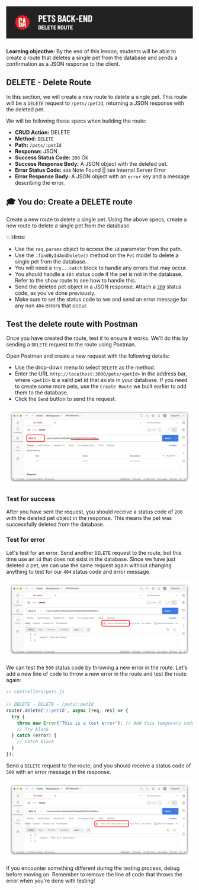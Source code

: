 # ![Express API - Pets Back-End - Delete Route](./assets/hero.png)

**Learning objective:** By the end of this lesson, students will be able to create a route that deletes a single pet from the database and sends a confirmation as a JSON response to the client.

## DELETE - Delete Route

In this section, we will create a new route to delete a single pet. This route will be a `DELETE` request to `/pets/:petId`, returning a JSON response with the deleted pet.

We will be following these specs when building the route:

- **CRUD Action:** DELETE
- **Method:** `DELETE`
- **Path:** `/pets/:petId`
- **Response:** JSON
- **Success Status Code:** `200` Ok
- **Success Response Body:** A JSON object with the deleted pet.
- **Error Status Code:** `404` Note Found || `500` Internal Server Error
- **Error Response Body:** A JSON object with an `error` key and a message describing the error.

## 🎓 You do: Create a DELETE route

Create a new route to delete a single pet. Using the above specs, create a new route to delete a single pet from the database.

💡 Hints:

- Use the `req.params` object to access the `id` parameter from the path.
- Use the `.findByIdAndDelete()` method on the `Pet` model to delete a single pet from the database.
- You will need a `try...catch` block to handle any errors that may occur.
- You should handle a `404` status code if the pet is not in the database. Refer to the show route to see how to handle this.
- Send the deleted pet object in a JSON response. Attach a [`200`](https://developer.mozilla.org/en-US/docs/Web/HTTP/Methods/DELETE#responses) status code, as you've done previously.  
- Make sure to set the status code to `500` and send an error message for any non `404` errors that occur.

## Test the delete route with Postman

Once you have created the route, test it to ensure it works. We'll do this by sending a `DELETE` request to the route using Postman.

Open Postman and create a new request with the following details:

- Use the drop-down menu to select `DELETE` as the method.
- Enter the URL `http://localhost:3000/pets/<petId>` in the address bar, where `<petId>` is a valid pet id that exists in your database. If you need to create some more pets, use the `Create Route` we built earlier to add them to the database.
- Click the `Send` button to send the request.

![Delete request](./assets/delete-request.png)

### Test for success

After you have sent the request, you should receive a status code of `200` with the deleted pet object in the response. This means the pet was successfully deleted from the database.

### Test for error

Let's test for an error. Send another `DELETE` request to the route, but this time use an `id` that does not exist in the database. Since we have just deleted a pet, we can use the same request again without changing anything to test for our `404` status code and error message.

![404 error](./assets/404.png)

We can test the `500` status code by throwing a new error in the route. Let's add a new line of code to throw a new error in the route and test the route again:

```js
// controllers/pets.js

// DELETE - DELETE - /pets/:petId
router.delete('/:petId', async (req, res) => {
  try {
    throw new Error('This is a test error'); // Add this temporary code
    // Try block
  } catch (error) {
    // Catch block
  }
});
```

Send a `DELETE` request to the route, and you should receive a status code of `500` with an error message in the response.

![500 error](./assets/500.png)

If you encounter something different during the testing process, debug before moving on. Remember to remove the line of code that throws the error when you're done with testing!
